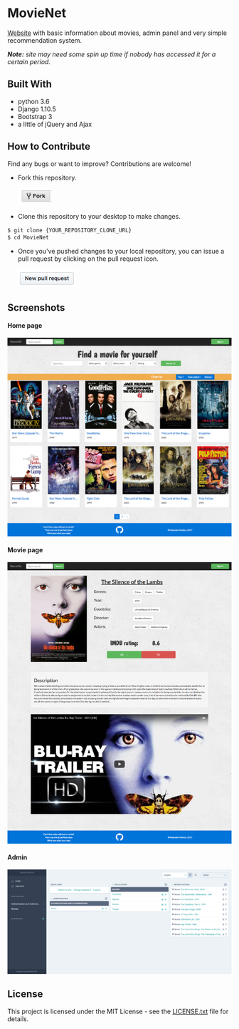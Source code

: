 # MovieNet
[Website](https://movie-net.herokuapp.com/) with basic information about
movies, admin panel and very simple recommendation system.

_**Note:** site may need some spin up time if nobody has accessed it for a certain period._

## Built With
- python 3.6
- Django 1.10.5
- Bootstrap 3
- a little of jQuery and Ajax

## How to Contribute
Find any bugs or want to improve? Contributions are welcome!

- Fork this repository.

  ![Fork Icon](.github/fork-icon.png)

- Clone this repository to your desktop to make changes.
```sh
$ git clone {YOUR_REPOSITORY_CLONE_URL}
$ cd MovieNet
```
- Once you've pushed changes to your local repository, you can issue a
pull request by clicking on the pull request icon.

    ![Pull Request Icon](.github/pull-request-icon.png)

## Screenshots
#### Home page
![](.github/index_page.png)

#### Movie page
![](.github/movie_page.png)

#### Admin
![](.github/admin_page.png)


## License
This project is licensed under the MIT License - see the [LICENSE.txt](LICENSE.txt) file for details.